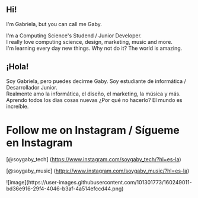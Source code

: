 ## Hi!
I'm Gabriela, but you can call me Gaby.

I'm a Computing Science's Studend / Junior Developer.       
I really love computing science, design, marketing, music and more.     
I'm learning every day new things. Why not do it? The world is amazing.     

## ¡Hola!
Soy Gabriela, pero puedes decirme Gaby.
Soy estudiante de informática / Desarrollador Junior.     
Realmente amo la informática, el diseño, el marketing, la música y más.     
Aprendo todos los dias cosas nuevas ¿Por qué no hacerlo? El mundo es increíble.

# Follow me on Instagram / Sígueme en Instagram
[@soygaby_tech] (https://www.instagram.com/soygaby_tech/?hl=es-la)     

[@soygaby_music] (https://www.instagram.com/soygaby_music/?hl=es-la)

<p <align="center">![image](https://user-images.githubusercontent.com/101301773/160249011-bd36e916-29f4-4046-b3af-4a514efccd44.png)</p>

